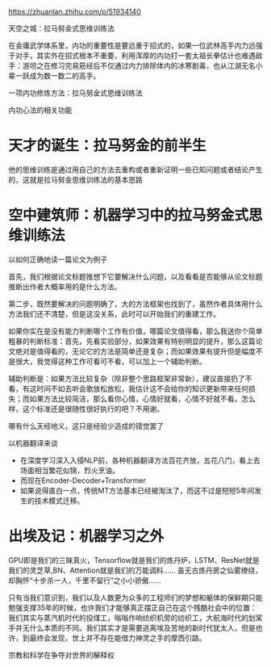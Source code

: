 https://zhuanlan.zhihu.com/p/51934140

天空之城：拉马努金式思维训练法

在金庸武学体系里，内功的重要性是要远重于招式的，如果一位武林高手内力远强于对手，其实外在招式根本不重要，利用浑厚的内功打一套太祖长拳估计也难遇敌手：游坦之在修习完易筋经后不仅通过内力排除体内的冰寒剧毒，也从江湖无名小辈一跃成为数一数二的高手。

一项内功修炼方法：拉马努金式思维训练法

内功心法的相关功能

# 天才的诞生：拉马努金的前半生

他的思维训练是通过用自己的方法去重构或者重新证明一些已知问题或者结论产生的，这就是拉马努金思维训练法的基本思路


# 空中建筑师：机器学习中的拉马努金式思维训练法

以如何正确地读一篇论文为例子

首先，我们根据论文标题推想下它要解决什么问题，以及看看是否能够从论文标题推断出作者大概率用的是什么方法。

第二步，既然要解决的问题明确了，大的方法框架也找到了，虽然作者具体用什么方法我们还不清楚，但是这没关系，此时可以开始我们的重建工作。




如果你实在是没有能力判断哪个工作有价值，哪篇论文值得看，那么我送你个简单粗暴的判断标准：首先，先看实验部分，如果效果有特别明显的提升，那么这篇论文绝对是值得看的，无论它的方法是简单还是复杂；而如果效果有提升但是幅度不是很大，我觉得这种工作可看可不看，可以加上一个辅助判断。

辅助判断是：如果方法比较复杂（除非整个思路框架非常新），建议直接扔了不看，有这时间不如去听会歌放松放松，我估计这不会给你的知识更新带来任何损失；而如果方法比较简洁，那么看你心情，心情好就看，心情不好就不看。怎么样，这个标准还是很随性很好执行的吧？不用谢。

哪有什么天经地义，这只是经验少造成的错觉罢了



以机器翻译来谈
- 在深度学习深入入侵NLP前，各种机器翻译方法百花齐放，五花八门，看上去场面相当繁花似锦，烈火烹油。
- 而现在Encoder-Decoder+Transformer
- 如果说得直白一点，传统MT方法基本已经被淘汰了，而这不过是短短5年间发生的技术模式迁移。


# 出埃及记：机器学习之外
GPU即是我们的三昧真火，Tensorflow就是我们的炼丹炉，LSTM、ResNet就是我们的灵芝草,BN、Attention就是我们的万能调料…… 虽无古炼丹房之仙雾缭绕，却胸怀“十步杀一人，千里不留行”之小小骄傲……


只有当我们意识到，我们以及人数更为众多的工程师们的梦想和躯体的保鲜期只能勉强支撑35年的时候，也许我们才能够真正摆正自己在这个残酷社会中的位置：我们其实与蒸汽机时代的投煤工，嗡嗡作响纺织机旁的纺织工，大航海时代的划桨手并无什么本质的不同。我们其实才是需要逃离埃及苦地的新时代犹太人，但是也许，到最终会发现，世上并不存在能借力神灵之手的摩西引路。


宗教和科学在争夺对世界的解释权